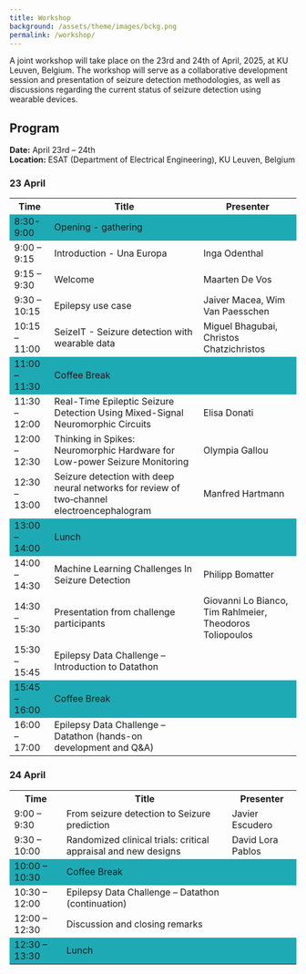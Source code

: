 ```yaml
---
title: Workshop
background: /assets/theme/images/bckg.png
permalink: /workshop/
---
```


A joint workshop will take place on the 23rd and 24th of April, 2025, at KU Leuven, Belgium. The workshop will serve as a collaborative development session and presentation of seizure detection methodologies, as well as discussions regarding the current status of seizure detection using wearable devices.



## Program

**Date:** April 23rd – 24th  
**Location:** ESAT (Department of Electrical Engineering), KU Leuven, Belgium  

### 23 April

<table>
    <tr>
        <th>Time</th>
        <th>Title</th>
        <th>Presenter</th>
    </tr>
    <tr style="background-color:rgb(30, 170, 180); height: 2px;"><td>8:30-9:00</td><td>Opening - gathering</td><td></td></tr>
    <tr><td>9:00 – 9:15</td><td>Introduction - Una Europa</td><td>Inga Odenthal</td></tr>
    <tr><td>9:15 – 9:30</td><td>Welcome</td><td>Maarten De Vos</td></tr>
    <tr><td>9:30 – 10:15</td><td>Epilepsy use case</td><td>Jaiver Macea, Wim Van Paesschen</td></tr>
    <tr><td>10:15 – 11:00</td><td>SeizeIT - Seizure detection with wearable data</td><td>Miguel Bhagubai, Christos Chatzichristos</td></tr>
    <tr style="background-color:rgb(30, 170, 180); height: 2px;"><td>11:00 – 11:30</td><td>Coffee Break</td><td></td></tr>
    <tr><td>11:30 – 12:00</td><td>Real-Time Epileptic Seizure Detection Using Mixed-Signal Neuromorphic Circuits</td><td>Elisa Donati</td></tr>
    <tr><td>12:00 – 12:30</td><td>Thinking in Spikes: Neuromorphic Hardware for Low-power Seizure Monitoring</td><td>Olympia Gallou</td></tr>
    <tr><td>12:30 – 13:00</td><td>Seizure detection with deep neural networks for review of two‐channel electroencephalogram</td><td>Manfred Hartmann</td></tr>
    <tr style="background-color:rgb(30, 170, 180); height: 2px;"><td>13:00 – 14:00</td><td>Lunch</td><td></td></tr>
    <tr><td>14:00 – 14:30</td><td>Machine Learning Challenges In Seizure Detection</td><td>Philipp Bomatter</td></tr>
    <tr><td>14:30 – 15:30</td><td>Presentation from challenge participants</td><td>Giovanni Lo Bianco, Tim Rahlmeier, Theodoros Toliopoulos</td></tr>
    <tr><td>15:30 – 15:45</td><td>Epilepsy Data Challenge – Introduction to Datathon</td><td></td></tr>
    <tr style="background-color:rgb(30, 170, 180); height: 2px;"><td>15:45 – 16:00</td><td>Coffee Break</td><td></td></tr>
    <tr><td>16:00 – 17:00</td><td>Epilepsy Data Challenge – Datathon (hands-on development and Q&A)</td><td></td></tr>
</table>


### 24 April

<table>
    <tr>
        <th>Time</th>
        <th>Title</th>
        <th>Presenter</th>
    </tr>
    <tr><td>9:00 – 9:30</td><td>From seizure detection to Seizure prediction</td><td>Javier Escudero</td></tr>
    <tr><td>9:30 – 10:00</td><td>Randomized clinical trials: critical appraisal and new designs</td><td>David Lora Pablos</td></tr>
    <tr style="background-color:rgb(30, 170, 180); height: 2px;"><td>10:00 – 10:30</td><td>Coffee Break</td><td></td></tr>
    <tr><td>10:30 – 12:00</td><td>Epilepsy Data Challenge – Datathon (continuation)</td><td></td></tr>
    <tr><td>12:00 – 12:30</td><td>Discussion and closing remarks</td><td></td></tr>
    <tr style="background-color:rgb(30, 170, 180); height: 2px;"><td>12:30 – 13:30</td><td>Lunch</td><td></td></tr>
</table>
